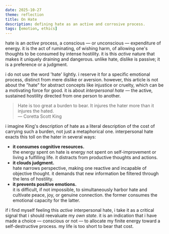 ```yaml
---
date: 2025-10-27
theme: reflection
title: On Hate
description: defining hate as an active and corrosive process.
tags: [emotion, ethics]
---
```


hate is an *active* process, a conscious — or unconscious — expenditure of energy. it is the act of ruminating, of wishing harm, of allowing one's thoughts to be consumed by intense hostility. it is this *active* nature that makes it uniquely draining and dangerous. unlike hate, dislike is passive; it is a preference or a judgment.

i do not use the word 'hate' lightly. i reserve it for a specific emotional process, distinct from mere dislike or aversion. however, this article is not about the "hate" for abstract concepts like injustice or cruelty, which can be a motivating force for good. it is about *interpersonal hate* — the active, sustained hostility directed from one person to another.

> Hate is too great a burden to bear. It injures the hater more than it injures the hated. \
> — Coretta Scott King

i imagine King's description of hate as a literal description of the cost of carrying such a burden, not just a metaphorical one. interpersonal hate exacts this toll on the hater in several ways:

- **it consumes cognitive resources.** \
  the energy spent on hate is energy not spent on self-improvement or living a fulfilling life. it distracts from productive thoughts and actions.
- **it clouds judgment.** \
  hate narrows perspective, making one reactive and incapable of objective thought. it demands that new information be filtered through the lens of hostility.
- **it prevents positive emotions.** \
  it is difficult, if not impossible, to simultaneously harbor hate and cultivate peace, joy, or genuine connection. the former consumes the emotional capacity for the latter.

if i find myself feeling this *active* interpersonal hate, i take it as a critical signal that i should reevaluate my *own state*. it is an indication that i have made a choice — conscious or not — to allocate my finite energy toward a self-destructive process. my life is too short to bear that cost.
